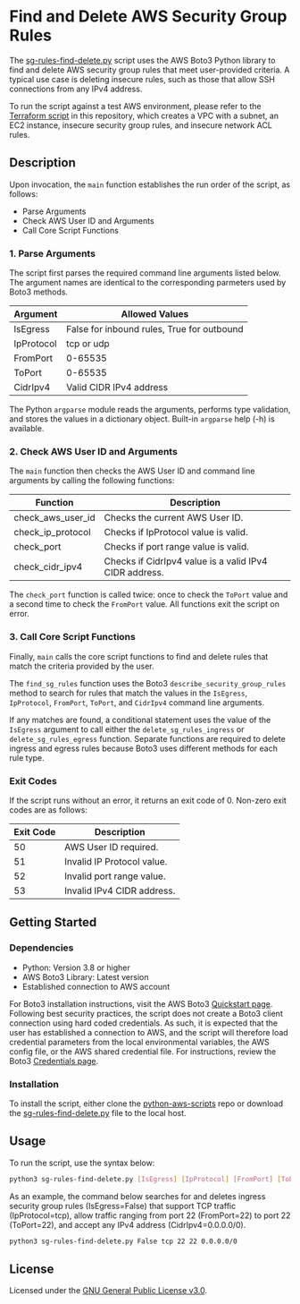# Find and Delete AWS Security Group Rules
The [sg-rules-find-delete.py](./sg-rules-find-delete.py) script uses the AWS Boto3 Python library to find and delete AWS security group rules that meet user-provided criteria. A typical use case is deleting insecure rules, such as those that allow SSH connections from any IPv4 address.

To run the script against a test AWS environment, please refer to the [Terraform script](../terraform-aws-test-env) in this repository, which creates a VPC with a subnet, an EC2 instance, insecure security group rules, and insecure network ACL rules.

## Description
Upon invocation, the `main` function establishes the run order of the script, as follows:

+ Parse Arguments
+ Check AWS User ID and Arguments
+ Call Core Script Functions

### 1. Parse Arguments
The script first parses the required command line arguments listed below. The argument names are identical to the corresponding parmeters used by Boto3 methods.

|Argument|Allowed Values|
|--------|--------------|
|IsEgress|False for inbound rules, True for outbound|
|IpProtocol|tcp or udp|
|FromPort|0-65535|
|ToPort|0-65535|
|CidrIpv4|Valid CIDR IPv4 address|

The Python `argparse` module reads the arguments, performs type validation, and stores the values in a dictionary object. Built-in `argparse` help (-h) is available.

### 2. Check AWS User ID and Arguments
The `main` function then checks the AWS User ID and command line arguments by calling the following functions:

|Function|Description|
|--------|-----------|
|check_aws_user_id|Checks the current AWS User ID.|
|check_ip_protocol|Checks if IpProtocol value is valid.|
|check_port|Checks if port range value is valid.|
|check_cidr_ipv4|Checks if CidrIpv4 value is a valid IPv4 CIDR address.|

The `check_port` function is called twice: once to check the `ToPort` value and a second time to check the `FromPort` value. All functions exit the script on error.

### 3. Call Core Script Functions
Finally, `main` calls the core script functions to find and delete rules that match the criteria provided by the user.

The `find_sg_rules` function uses the Boto3 `describe_security_group_rules` method to search for rules that match the values in the `IsEgress`, `IpProtocol`, `FromPort`, `ToPort`, and `CidrIpv4` command line arguments.

If any matches are found, a conditional statement uses the value of the `IsEgress` argument to call either the `delete_sg_rules_ingress` or `delete_sg_rules_egress` function. Separate functions are required to delete ingress and egress rules because Boto3 uses different methods for each rule type.

### Exit Codes
If the script runs without an error, it returns an exit code of 0. Non-zero exit codes are as follows:

|Exit Code|Description|
|---------|-----------|
|50|AWS User ID required.|
|51|Invalid IP Protocol value.|
|52|Invalid port range value.|
|53|Invalid IPv4 CIDR address.|

## Getting Started

### Dependencies

+ Python: Version 3.8 or higher
+ AWS Boto3 Library: Latest version
+ Established connection to AWS account

For Boto3 installation instructions, visit the AWS Boto3 [Quickstart page](https://boto3.amazonaws.com/v1/documentation/api/latest/guide/quickstart.html). Following best security practices, the script does not create a Boto3 client connection using hard coded credentials. As such, it is expected that the user has established a connection to AWS, and the script will therefore load credential parameters from the local environmental variables, the AWS config file, or the AWS shared credential file. For instructions, review the Boto3 [Credentials page](https://boto3.amazonaws.com/v1/documentation/api/latest/guide/credentials.html).

### Installation
To install the script, either clone the [python-aws-scripts](..) repo or download the [sg-rules-find-delete.py](./sg-rules-find-delete.py) file to the local host. 

## Usage
To run the script, use the syntax below:

```bash
python3 sg-rules-find-delete.py [IsEgress] [IpProtocol] [FromPort] [ToPort] [CidrIpv4]
```

As an example, the command below searches for and deletes ingress security group rules (IsEgress=False) that support TCP traffic (IpProtocol=tcp), allow traffic ranging from port 22 (FromPort=22) to port 22 (ToPort=22), and accept any IPv4 address (CidrIpv4=0.0.0.0/0).

```bash
python3 sg-rules-find-delete.py False tcp 22 22 0.0.0.0/0
```

## License
Licensed under the [GNU General Public License v3.0](../LICENSE).
